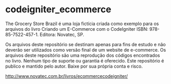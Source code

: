 # codeigniter_ecommerce
The Grocery Store Brazil é uma loja fictícia criada como exemplo para os arquivos do livro Criando um E-Commerce com o CodeIgniter ISBN: 978-85-7522-457-1. Editora: Novatec, SP.

Os arquivos deste repositório se destinam apenas para fins de estudo e não deverão ser utilizados como versão final de um website de e-commerce. Os arquivos deste repositório são uma reprodução dos códigos encontrados no livro. Nenhum tipo de suporte ou garantia é oferecido. Este repositório é publico e mantido pelo autor. Baixe por sua própria conta e risco.

http://www.novatec.com.br/livros/ecommercecodeigniter/
